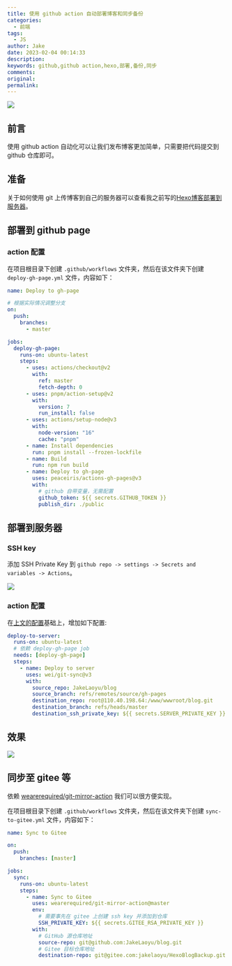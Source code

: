 ```yaml
---
title: 使用 github action 自动部署博客和同步备份
categories:
  - 前端
tags:
  - JS
author: Jake
date: 2023-02-04 00:14:33
description:
keywords: github,github action,hexo,部署,备份,同步
comments:
original:
permalink:
---
```


![](//blogimg.jakeyu.top/使用-github-action-自动部署博客和同步备份/44036562.png)

<!--more-->

## 前言

使用 github action 自动化可以让我们发布博客更加简单，只需要把代码提交到 github 仓库即可。

## 准备

关于如何使用 git 上传博客到自己的服务器可以查看我之前写的[Hexo博客部署到服务器](/2016/12/06/Hexo%E5%8D%9A%E5%AE%A2%E6%90%AD%E5%BB%BA%E5%88%B0%E6%9C%8D%E5%8A%A1%E5%99%A8%E5%B9%B6%E8%87%AA%E5%8A%A8%E9%83%A8%E7%BD%B2/)。

## 部署到 github page
### action 配置

在项目根目录下创建 `.github/workflows` 文件夹，然后在该文件夹下创建 `deploy-gh-page.yml` 文件，内容如下：

```yml
name: Deploy to gh-page

# 根据实际情况调整分支
on:
  push:
    branches:
      - master

jobs:
  deploy-gh-page:
    runs-on: ubuntu-latest
    steps:
      - uses: actions/checkout@v2
        with:
          ref: master
          fetch-depth: 0
      - uses: pnpm/action-setup@v2
        with:
          version: 7
          run_install: false
      - uses: actions/setup-node@v3
        with:
          node-version: "16"
          cache: "pnpm"
      - name: Install dependencies
        run: pnpm install --frozen-lockfile
      - name: Build
        run: npm run build
      - name: Deploy to gh-page
        uses: peaceiris/actions-gh-pages@v3
        with:
          # github 自带变量，无需配置
          github_token: ${{ secrets.GITHUB_TOKEN }}
          publish_dir: ./public
```

## 部署到服务器
### SSH key

添加 SSH Private Key 到 `github repo -> settings -> Secrets and variables -> Actions`。

![](//blogimg.jakeyu.top/使用-github-action-自动部署博客和同步备份/SCR-20230204-mh.png)

### action 配置

在[上文的配置](#action-配置)基础上，增加如下配置:

```yml
deploy-to-server:
  runs-on: ubuntu-latest
  # 依赖 deploy-gh-page job
  needs: [deploy-gh-page]
  steps:
    - name: Deploy to server
      uses: wei/git-sync@v3
      with:
        source_repo: JakeLaoyu/blog
        source_branch: refs/remotes/source/gh-pages
        destination_repo: root@110.40.198.64:/www/wwwroot/blog.git
        destination_branch: refs/heads/master
        destination_ssh_private_key: ${{ secrets.SERVER_PRIVATE_KEY }}
```

## 效果

![](//blogimg.jakeyu.top/使用-github-action-自动部署博客和同步备份/SCR-20230204-s2.png)

## 同步至 gitee 等

依赖 [wearerequired/git-mirror-action](https://github.com/wearerequired/git-mirror-action) 我们可以很方便实现。

在项目根目录下创建 `.github/workflows` 文件夹，然后在该文件夹下创建 `sync-to-gitee.yml` 文件，内容如下：

```yml
name: Sync to Gitee

on:
  push:
    branches: [master]

jobs:
  sync:
    runs-on: ubuntu-latest
    steps:
      - name: Sync to Gitee
        uses: wearerequired/git-mirror-action@master
        env:
          # 需要事先在 gitee 上创建 ssh key 并添加到仓库
          SSH_PRIVATE_KEY: ${{ secrets.GITEE_RSA_PRIVATE_KEY }}
        with:
          # GitHub 源仓库地址
          source-repo: git@github.com:JakeLaoyu/blog.git
          # Gitee 目标仓库地址
          destination-repo: git@gitee.com:jakelaoyu/HexoBlogBackup.git
```